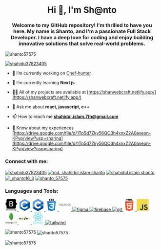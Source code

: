 <h1 align="center">Hi 👋, I'm Sh@nto</h1>
<h3 align="center">Welcome to my GitHub repository! I'm thrilled to have you here. My name is Shanto, and I'm a passionate Full Stack Developer. I have a deep love for coding and enjoy building innovative solutions that solve real-world problems.</h3>

<p align="left"> <img src="https://komarev.com/ghpvc/?username=shanto57575&label=Profile%20views&color=0e75b6&style=flat" alt="shanto57575" /> </p>

<p align="left"> <a href="https://twitter.com/shahidu37823405" target="blank"><img src="https://img.shields.io/twitter/follow/shahidu37823405?logo=twitter&style=for-the-badge" alt="shahidu37823405" /></a> </p>

- 🔭 I’m currently working on [Chef-hunter](https://chef-recipe-hunter-ec167.web.app/)

- 🌱 I’m currently learning **Next js**

- 👨‍💻 All of my projects are available at [https://shanwebcraft.netlify.app/](https://shanwebcraft.netlify.app/)

- 💬 Ask me about **react, javascript, c++**

- 📫 How to reach me **shahidul.islam.7th@gmail.com**

- 📄 Know about my experiences [https://drive.google.com/file/d/1Tp5d7Zky56QO3h4xnxZ2A0aveon-KPyp/view?usp=sharing](https://drive.google.com/file/d/1Tp5d7Zky56QO3h4xnxZ2A0aveon-KPyp/view?usp=sharing)

<h3 align="left">Connect with me:</h3>
<p align="left">
<a href="https://twitter.com/shahidu37823405" target="blank"><img align="center" src="https://raw.githubusercontent.com/rahuldkjain/github-profile-readme-generator/master/src/images/icons/Social/twitter.svg" alt="shahidu37823405" height="30" width="40" /></a>
<a href="https://linkedin.com/in/md. shahidul islam shanto" target="blank"><img align="center" src="https://raw.githubusercontent.com/rahuldkjain/github-profile-readme-generator/master/src/images/icons/Social/linked-in-alt.svg" alt="md. shahidul islam shanto" height="30" width="40" /></a>
<a href="https://fb.com/shahidul islam shanto" target="blank"><img align="center" src="https://raw.githubusercontent.com/rahuldkjain/github-profile-readme-generator/master/src/images/icons/Social/facebook.svg" alt="shahidul islam shanto" height="30" width="40" /></a>
<a href="https://instagram.com/_shanto16_3" target="blank"><img align="center" src="https://raw.githubusercontent.com/rahuldkjain/github-profile-readme-generator/master/src/images/icons/Social/instagram.svg" alt="_shanto16_3" height="30" width="40" /></a>
<a href="https://codeforces.com/profile/shanto_57575" target="blank"><img align="center" src="https://raw.githubusercontent.com/rahuldkjain/github-profile-readme-generator/master/src/images/icons/Social/codeforces.svg" alt="shanto_57575" height="30" width="40" /></a>
</p>

<h3 align="left">Languages and Tools:</h3>
<p align="left"> <a href="https://getbootstrap.com" target="_blank" rel="noreferrer"> <img src="https://raw.githubusercontent.com/devicons/devicon/master/icons/bootstrap/bootstrap-plain-wordmark.svg" alt="bootstrap" width="40" height="40"/> </a> <a href="https://www.cprogramming.com/" target="_blank" rel="noreferrer"> <img src="https://raw.githubusercontent.com/devicons/devicon/master/icons/c/c-original.svg" alt="c" width="40" height="40"/> </a> <a href="https://www.w3schools.com/cpp/" target="_blank" rel="noreferrer"> <img src="https://raw.githubusercontent.com/devicons/devicon/master/icons/cplusplus/cplusplus-original.svg" alt="cplusplus" width="40" height="40"/> </a> <a href="https://www.w3schools.com/css/" target="_blank" rel="noreferrer"> <img src="https://raw.githubusercontent.com/devicons/devicon/master/icons/css3/css3-original-wordmark.svg" alt="css3" width="40" height="40"/> </a> <a href="https://expressjs.com" target="_blank" rel="noreferrer"> <img src="https://raw.githubusercontent.com/devicons/devicon/master/icons/express/express-original-wordmark.svg" alt="express" width="40" height="40"/> </a> <a href="https://www.figma.com/" target="_blank" rel="noreferrer"> <img src="https://www.vectorlogo.zone/logos/figma/figma-icon.svg" alt="figma" width="40" height="40"/> </a> <a href="https://firebase.google.com/" target="_blank" rel="noreferrer"> <img src="https://www.vectorlogo.zone/logos/firebase/firebase-icon.svg" alt="firebase" width="40" height="40"/> </a> <a href="https://git-scm.com/" target="_blank" rel="noreferrer"> <img src="https://www.vectorlogo.zone/logos/git-scm/git-scm-icon.svg" alt="git" width="40" height="40"/> </a> <a href="https://www.w3.org/html/" target="_blank" rel="noreferrer"> <img src="https://raw.githubusercontent.com/devicons/devicon/master/icons/html5/html5-original-wordmark.svg" alt="html5" width="40" height="40"/> </a> <a href="https://developer.mozilla.org/en-US/docs/Web/JavaScript" target="_blank" rel="noreferrer"> <img src="https://raw.githubusercontent.com/devicons/devicon/master/icons/javascript/javascript-original.svg" alt="javascript" width="40" height="40"/> </a> <a href="https://www.mongodb.com/" target="_blank" rel="noreferrer"> <img src="https://raw.githubusercontent.com/devicons/devicon/master/icons/mongodb/mongodb-original-wordmark.svg" alt="mongodb" width="40" height="40"/> </a> <a href="https://nodejs.org" target="_blank" rel="noreferrer"> <img src="https://raw.githubusercontent.com/devicons/devicon/master/icons/nodejs/nodejs-original-wordmark.svg" alt="nodejs" width="40" height="40"/> </a> <a href="https://reactjs.org/" target="_blank" rel="noreferrer"> <img src="https://raw.githubusercontent.com/devicons/devicon/master/icons/react/react-original-wordmark.svg" alt="react" width="40" height="40"/> </a> <a href="https://tailwindcss.com/" target="_blank" rel="noreferrer"> <img src="https://www.vectorlogo.zone/logos/tailwindcss/tailwindcss-icon.svg" alt="tailwind" width="40" height="40"/> </a> </p>

<p><img align="left" src="https://github-readme-stats.vercel.app/api/top-langs?username=shanto57575&show_icons=true&locale=en&layout=compact" alt="shanto57575" /></p>

<p>&nbsp;<img align="center" src="https://github-readme-stats.vercel.app/api?username=shanto57575&show_icons=true&locale=en" alt="shanto57575" /></p>

<p><img align="center" src="https://github-readme-streak-stats.herokuapp.com/?user=shanto57575&" alt="shanto57575" /></p>
